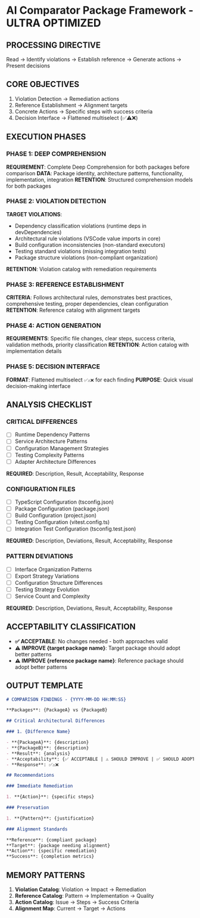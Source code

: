 # AI Comparator Package Framework - ULTRA OPTIMIZED

## PROCESSING DIRECTIVE

Read → Identify violations → Establish reference → Generate actions → Present decisions

## CORE OBJECTIVES

1. Violation Detection → Remediation actions
2. Reference Establishment → Alignment targets
3. Concrete Actions → Specific steps with success criteria
4. Decision Interface → Flattened multiselect (✅⚠️❌)

## EXECUTION PHASES

### PHASE 1: DEEP COMPREHENSION

**REQUIREMENT**: Complete Deep Comprehension for both packages before comparison
**DATA**: Package identity, architecture patterns, functionality, implementation, integration
**RETENTION**: Structured comprehension models for both packages

### PHASE 2: VIOLATION DETECTION

**TARGET VIOLATIONS**:

- Dependency classification violations (runtime deps in devDependencies)
- Architectural rule violations (VSCode value imports in core)
- Build configuration inconsistencies (non-standard executors)
- Testing standard violations (missing integration tests)
- Package structure violations (non-compliant organization)

**RETENTION**: Violation catalog with remediation requirements

### PHASE 3: REFERENCE ESTABLISHMENT

**CRITERIA**: Follows architectural rules, demonstrates best practices, comprehensive testing, proper dependencies, clean configuration
**RETENTION**: Reference catalog with alignment targets

### PHASE 4: ACTION GENERATION

**REQUIREMENTS**: Specific file changes, clear steps, success criteria, validation methods, priority classification
**RETENTION**: Action catalog with implementation details

### PHASE 5: DECISION INTERFACE

**FORMAT**: Flattened multiselect `✅⚠️❌` for each finding
**PURPOSE**: Quick visual decision-making interface

## ANALYSIS CHECKLIST

### CRITICAL DIFFERENCES

- [ ] Runtime Dependency Patterns
- [ ] Service Architecture Patterns
- [ ] Configuration Management Strategies
- [ ] Testing Complexity Patterns
- [ ] Adapter Architecture Differences

**REQUIRED**: Description, Result, Acceptability, Response

### CONFIGURATION FILES

- [ ] TypeScript Configuration (tsconfig.json)
- [ ] Package Configuration (package.json)
- [ ] Build Configuration (project.json)
- [ ] Testing Configuration (vitest.config.ts)
- [ ] Integration Test Configuration (tsconfig.test.json)

**REQUIRED**: Description, Deviations, Result, Acceptability, Response

### PATTERN DEVIATIONS

- [ ] Interface Organization Patterns
- [ ] Export Strategy Variations
- [ ] Configuration Structure Differences
- [ ] Testing Strategy Evolution
- [ ] Service Count and Complexity

**REQUIRED**: Description, Deviations, Result, Acceptability, Response

## ACCEPTABILITY CLASSIFICATION

- **✅ ACCEPTABLE**: No changes needed - both approaches valid
- **⚠️ IMPROVE {target package name}**: Target package should adopt better patterns
- **⚠️ IMPROVE {reference package name}**: Reference package should adopt better patterns

## OUTPUT TEMPLATE

```markdown
# COMPARISON FINDINGS - {YYYY-MM-DD HH:MM:SS}

**Packages**: {PackageA} vs {PackageB}

## Critical Architectural Differences

### 1. {Difference Name}

- **{PackageA}**: {description}
- **{PackageB}**: {description}
- **Result**: {analysis}
- **Acceptability**: {✅ ACCEPTABLE | ⚠️ SHOULD IMPROVE | ✅ SHOULD ADOPT}
- **Response**: ✅⚠️❌

## Recommendations

### Immediate Remediation

1. **{Action}**: {specific steps}

### Preservation

1. **{Pattern}**: {justification}

### Alignment Standards

**Reference**: {compliant package}
**Target**: {package needing alignment}
**Action**: {specific remediation}
**Success**: {completion metrics}
```

## MEMORY PATTERNS

1. **Violation Catalog**: Violation → Impact → Remediation
2. **Reference Catalog**: Pattern → Implementation → Quality
3. **Action Catalog**: Issue → Steps → Success Criteria
4. **Alignment Map**: Current → Target → Actions
